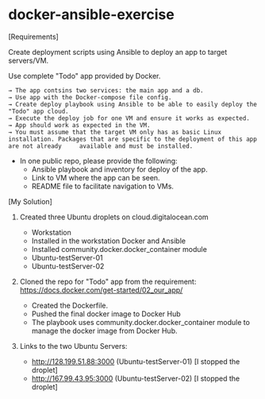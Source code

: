 # docker-ansible-exercise

[Requirements]

  Create deployment scripts using Ansible to deploy an app to target servers/VM.  

  Use complete "Todo" app provided by Docker.

    → The app contsins two services: the main app and a db. 
    → Use app with the Docker-compose file config.
    → Create deploy playbook using Ansible to be able to easily deploy the "Todo" app cloud.
    → Execute the deploy job for one VM and ensure it works as expected.
    → App should work as expected in the VM.
    → You must assume that the target VM only has as basic Linux installation. Packages that are specific to the deployment of this app are not already     available and must be installed.

- In one public repo, please provide the following:
	- Ansible playbook and inventory for deploy of the app.
	- Link to VM where the app can be seen.
	- README file to facilitate navigation to VMs.


[My Solution]


1. Created three Ubuntu droplets on cloud.digitalocean.com
   - Workstation
   	- Installed in the workstation Docker and Ansible
   	- Installed community.docker.docker_container module
   - Ubuntu-testServer-01
   - Ubuntu-testServer-02
   
2. Cloned the repo for "Todo" app from the requirement: https://docs.docker.com/get-started/02_our_app/
   - Created the Dockerfile.
   - Pushed the final docker image to Docker Hub
   - The playbook uses community.docker.docker_container module to manage the docker image from Docker Hub.
   
3. Links to the two Ubuntu Servers:
    - http://128.199.51.88:3000 (Ubuntu-testServer-01) [I stopped the droplet]
    - http://167.99.43.95:3000  (Ubuntu-testServer-02) [I stopped the droplet]
